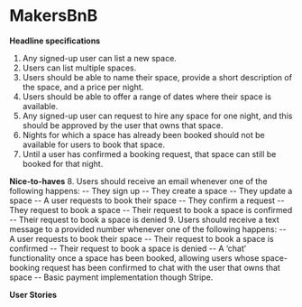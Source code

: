 # MakersBnB

**Headline specifications**
1. Any signed-up user can list a new space.
2. Users can list multiple spaces.
3. Users should be able to name their space, provide a short description of the space, and a price per night.
4. Users should be able to offer a range of dates where their space is available.
5. Any signed-up user can request to hire any space for one night, and this should be approved by the user that owns that space.
6. Nights for which a space has already been booked should not be available for users to book that space.
7. Until a user has confirmed a booking request, that space can still be booked for that night.

**Nice-to-haves**
8. Users should receive an email whenever one of the following happens:
-- They sign up
-- They create a space
-- They update a space
-- A user requests to book their space
-- They confirm a request
-- They request to book a space
-- Their request to book a space is confirmed
-- Their request to book a space is denied
9. Users should receive a text message to a provided number whenever one of the following happens:
-- A user requests to book their space
-- Their request to book a space is confirmed
-- Their request to book a space is denied
-- A ‘chat’ functionality once a space has been booked, allowing users whose space-booking request has been confirmed to chat with the user that owns that space
-- Basic payment implementation though Stripe.

**User Stories**
